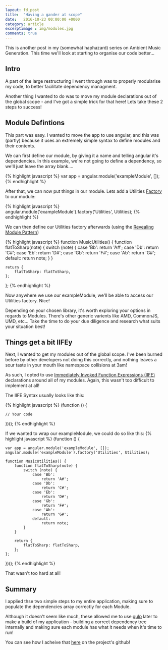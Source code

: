 ```yaml
---
layout: fd_post
title:  "Having a gander at scope"
date:   2016-10-23 00:00:00 +0000
category: article
excerptimage : img/modules.jpg
comments: true
---
```


This is another post in my (somewhat haphazard) series on Ambient Music Generation. 
This time we'll look at starting to organise our code better...

## Intro

A part of the large restructuring I went through was to properly modularise my code, to better facilitate dependency managment.

Another thing I wanted to do was to move my module declarations out of the global scope - and I've got a simple trick for that here!
Lets take these 2 steps to success!

## Module Defintions

This part was easy. I wanted to move the app to use angular, and this was (partly) because it uses an extremely simple syntax to define modules and their contents.

We can first define our module, by giving it a name and telling angular it's dependencies.
In this example, we're not going to define a dependency, so we'll just leave the array blank....

{% highlight javascript %}
var app = angular.module('exampleModule', []);
{% endhighlight %}

After that, we can now put things in our module.
Lets add a Utilities [Factory][angular-factory] to our module:

{% highlight javascript %}
angular.module('exampleModule').factory('Utilities', Utilities);
{% endhighlight %}

We can then define our Utilities factory afterwards (using the [Revealing Module Pattern][revealing-module])

{% highlight javascript %}
function MusicUtilities() {
    function flatToSharp(note) {
        switch (note) {
            case 'Bb':
                return 'A#';
            case 'Db':
                return 'C#';
            case 'Eb':
                return 'D#';
            case 'Gb':
                return 'F#';
            case 'Ab':
                return 'G#';
            default:
                return note;
        }
    }
    
    return {
        flatToSharp: flatToSharp,
    };
};
{% endhighlight %}

Now anywhere we use our exampleModule, we'll be able to access our Utilities factory. Nice!

Depending on your chosen library, it's worth exploring your options in regards to Modules.
There's other generic varients like AMD, CommonJS, UMD, etc...
Take the time to do your due diligence and research what suits your situation best!

## Things get a bit IIFEy
Next, I wanted to get my modules out of the global scope. 
I've been burned before by other developers not doing this correctly, and nothing leaves a sour taste in your mouth like namespace collisions at 3am!

As such, I opted to use [Immediately Invoked Function Expressions (IIFE)][iife] declarations around all of my modules.
Again, this wasn't too difficult to implement at all!

The IIFE Syntax usually looks like this:

{% highlight javascript %}
(function () {

    // Your code
    
})();
{% endhighlight %}

If we wanted to wrap our exampleModule, we could do so like this:
{% highlight javascript %}
(function () {

    var app = angular.module('exampleModule', []);
    angular.module('exampleModule').factory('Utilities', Utilities);
    
    function MusicUtilities() {
        function flatToSharp(note) {
            switch (note) {
                case 'Bb':
                    return 'A#';
                case 'Db':
                    return 'C#';
                case 'Eb':
                    return 'D#';
                case 'Gb':
                    return 'F#';
                case 'Ab':
                    return 'G#';
                default:
                    return note;
            }
        }
        
        return {
            flatToSharp: flatToSharp,
        };
    };
    
})();
{% endhighlight %}

That wasn't too hard at all!

## Summary

I applied thse two simple steps to my entire application, making sure to populate the dependencies array correctly for each Module.

Although it doesn't seem like much, these allowed me to use [gulp][gulp] later to make a build of my application - building a correct dependency tree internally and making sure each module has what it needs when it's time to run!

You can see how I acheive that [here][ambient-musical-system] on the project's github!

[ambient-musical-system]: https://github.com/FiddlyDigital/ambientmusicalsystem
[angular-factory]: https://docs.angularjs.org/guide/providers
[revealing-module]: https://addyosmani.com/resources/essentialjsdesignpatterns/book/#revealingmodulepatternjavascript
[iife]: https://en.wikipedia.org/wiki/Immediately-invoked_function_expression
[gulp]: http://gulpjs.com/